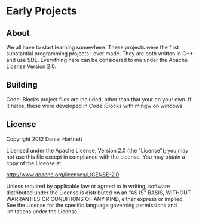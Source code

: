 Early Projects
==========

About
-------
We all have to start learning somewhere. These projects were the first substantial programming projects I ever made. They are both written in C++ and use SDL. Everything here can be considered to me under the Apache License Version 2.0.


Building
---------
Code::Blocks project files are included, other than that your on your own. If it helps, these were developed in Code::Blocks with mingw on windows.


License
------------
Copyright 2012 Daniel Hartnett

Licensed under the Apache License, Version 2.0 (the "License");
you may not use this file except in compliance with the License.
You may obtain a copy of the License at

 http://www.apache.org/licenses/LICENSE-2.0

Unless required by applicable law or agreed to in writing, software
distributed under the License is distributed on an "AS IS" BASIS,
WITHOUT WARRANTIES OR CONDITIONS OF ANY KIND, either express or implied.
See the License for the specific language governing permissions and
limitations under the License.